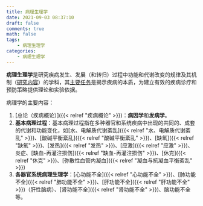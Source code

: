 ```yaml
---
title: 病理生理学
date: 2021-09-03 08:37:10
draft: false
comments: true
math: false
tags:
    - 病理生理学
categories:
    - 病理生理学
---
```


**病理生理学**是研究疾病发生、发展（和转归）过程中功能和代谢改变的规律及其机制（<ins>研究内容</ins>）的学科，其<ins>主要任务</ins>是揭示疾病的本质，为建立有效的疾病诊疗和预防策略提供理论和实验依据。

<!--more-->

病理学的主要内容：

1. [总论（疾病概论）]({{< relref "疾病概论" >}})：**病因学**和**发病学**。
2. **基本病理过程**：基本病理过程指在多种器官和系统疾病中出现的共同的、成套的代谢和功能变化，如[水、电解质代谢紊乱]({{< relref "水、电解质代谢紊乱" >}})、[酸碱平衡紊乱]({{< relref "酸碱平衡紊乱" >}})、[缺氧]({{< relref "缺氧" >}})、[发热]({{< relref "发热" >}})、[应激]({{< relref "应激" >}})、炎症、[缺血-再灌注损伤]({{< relref "缺血-再灌注损伤" >}})、[休克]({{< relref "休克" >}})、[弥散性血管内凝血]({{< relref "凝血与抗凝血平衡紊乱" >}})
3. **各器官系统病理生理学**：[心功能不全]({{< relref "心功能不全" >}})、[肺功能不全]({{< relref "肺功能不全" >}})、[肝功能不全]({{< relref "肝功能不全" >}})（肝性脑病）、[肾功能不全]({{< relref "肾功能不全" >}})、脑功能不全等。
